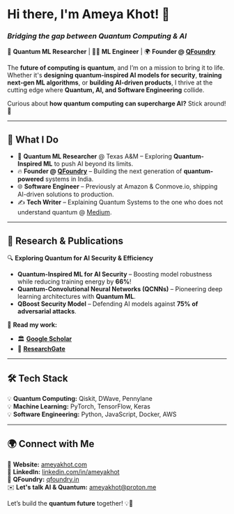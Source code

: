 # Hi there, I'm Ameya Khot! 🚀  
### *Bridging the gap between Quantum Computing & AI*  

🔬 **Quantum ML Researcher** | 👨‍💻 **ML Engineer** | 🌍 **Founder @ [QFoundry](https://qfoundry.in)**  

The **future of computing is quantum**, and I’m on a mission to bring it to life. Whether it's **designing quantum-inspired AI models for security**, **training next-gen ML algorithms**, or **building AI-driven products**, I thrive at the cutting edge where **Quantum, AI, and Software Engineering** collide.  

Curious about **how quantum computing can supercharge AI?** Stick around! 🎯  

---

## 🚀 What I Do  
- 🧠 **Quantum ML Researcher** @ Texas A&M – Exploring **Quantum-Inspired ML** to push AI beyond its limits.  
- 🔥 **Founder @ [QFoundry](https://qfoundry.in)** – Building the next generation of **quantum-powered** systems in India.  
- 🌐 **Software Engineer** – Previously at Amazon & Conmove.io, shipping AI-driven solutions to production.  
- ✍️ **Tech Writer** – Explaining Quantum Systems to the one who does not understand quantum @ [Medium](https://medium.com/@ameyakhot18).  

---

## 🔬 Research & Publications  

🔍 **Exploring Quantum for AI Security & Efficiency**  
- **Quantum-Inspired ML for AI Security** – Boosting model robustness while reducing training energy by **66%**!  
- **Quantum-Convolutional Neural Networks (QCNNs)** – Pioneering deep learning architectures with **Quantum ML**.  
- **QBoost Security Model** – Defending AI models against **75% of adversarial attacks**.  

📖 **Read my work:**  
- 🏛 **[Google Scholar](https://scholar.google.com/citations?hl=en&user=Xu5_8cwAAAAJ)**  
- 🔬 **[ResearchGate](https://www.researchgate.net/profile/Ameya-Khot/research)**  

---

## 🛠 Tech Stack  
💡 **Quantum Computing:** Qiskit, DWave, Pennylane  
💡 **Machine Learning:** PyTorch, TensorFlow, Keras  
💡 **Software Engineering:** Python, JavaScript, Docker, AWS  

---

## 🌍 Connect with Me  
🚀 **Website:** [ameyakhot.com](https://ameyakhot.com)  
📖 **LinkedIn:** [linkedin.com/in/ameyakhot](https://linkedin.com/in/ameyakhot)  
🧠 **QFoundry:** [qfoundry.in](https://qfoundry.in)  
✉️ **Let's talk AI & Quantum:** ameyakhot@proton.me  

Let’s build the **quantum future** together! 💡🔬  
